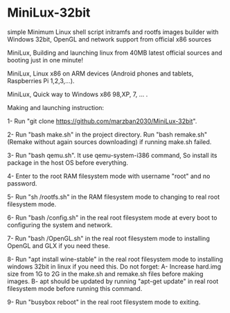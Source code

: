 # MiniLux-32bit
simple Minimum Linux shell script initramfs and rootfs images builder with Windows 32bit, OpenGL and network support from official x86 sources

MiniLux, Building and launching linux from 40MB latest official sources and booting just in one minute!

MiniLux, Linux x86 on ARM devices (Android phones and tablets, Raspberries Pi 1,2,3,...).

MiniLux, Quick way to Windows x86 98,XP, 7, ... .

Making and launching instruction:

1- Run "git clone https://github.com/marzban2030/MiniLux-32bit".

2- Run "bash make.sh" in the project directory. Run "bash remake.sh" (Remake without again sources downloading) if running make.sh failed.

3- Run "bash qemu.sh". It use qemu-system-i386 command, So install its package in the host OS before everything.

4- Enter to the root RAM filesystem mode with username "root" and no password.

5- Run "sh /rootfs.sh" in the RAM filesystem mode to changing to real root filesystem mode.

6- Run "bash /config.sh" in the real root filesystem mode at every boot to configuring the system and network.

7- Run "bash /OpenGL.sh" in the real root filesystem mode to installing OpenGL and GLX if you need these.

8- Run "apt install wine-stable" in the real root filesystem mode to installing windows 32bit in linux if you need this. Do not forget: A- Increase hard.img size from 1G to 2G in the make.sh and remake.sh files before making images. B- apt should be updated by running "apt-get update" in real root filesystem mode before running this command.

9- Run "busybox reboot" in the real root filesystem mode to exiting.
